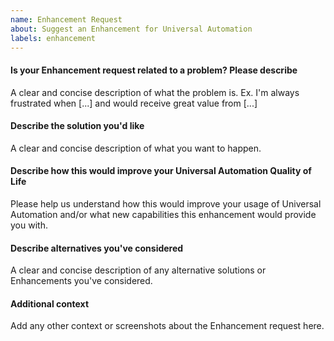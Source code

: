 ```yaml
---
name: Enhancement Request
about: Suggest an Enhancement for Universal Automation
labels: enhancement
---
```


#### Is your Enhancement request related to a problem? Please describe

A clear and concise description of what the problem is. Ex. I'm always frustrated when [...] and would receive great value from [...]

#### Describe the solution you'd like

A clear and concise description of what you want to happen.

#### Describe how this would improve your Universal Automation Quality of Life

Please help us understand how this would improve your usage of Universal Automation and/or what new capabilities this enhancement would provide you with.

#### Describe alternatives you've considered

A clear and concise description of any alternative solutions or Enhancements you've considered.

#### Additional context

Add any other context or screenshots about the Enhancement request here.

